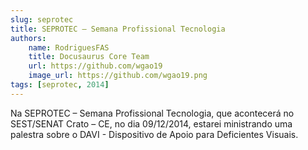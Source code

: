 ```yaml
---
slug: seprotec
title: SEPROTEC – Semana Profissional Tecnologia
authors: 
    name: RodriguesFAS
    title: Docusaurus Core Team
    url: https://github.com/wgao19
    image_url: https://github.com/wgao19.png
tags: [seprotec, 2014]
---
```



Na SEPROTEC – Semana Profissional Tecnologia, que acontecerá no SEST/SENAT Crato – CE, no dia 09/12/2014, estarei ministrando uma palestra sobre o DAVI - Dispositivo de Apoio para Deficientes Visuais.